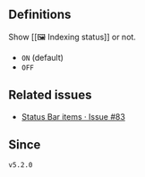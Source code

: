 ## Definitions

Show [[🖼️ Indexing status]] or not.

- `ON` (default)
- `OFF`

## Related issues

- [Status Bar items · Issue \#83](https://github.com/tadashi-aikawa/obsidian-various-complements-plugin/issues/83)

## Since

`v5.2.0`
